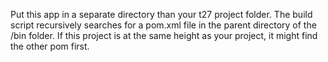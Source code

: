 Put this app in a separate directory than your t27 project folder. The build script recursively searches for a pom.xml file
in the parent directory of the /bin folder. If this project is at the same height as your project, it might find the other pom first. 
